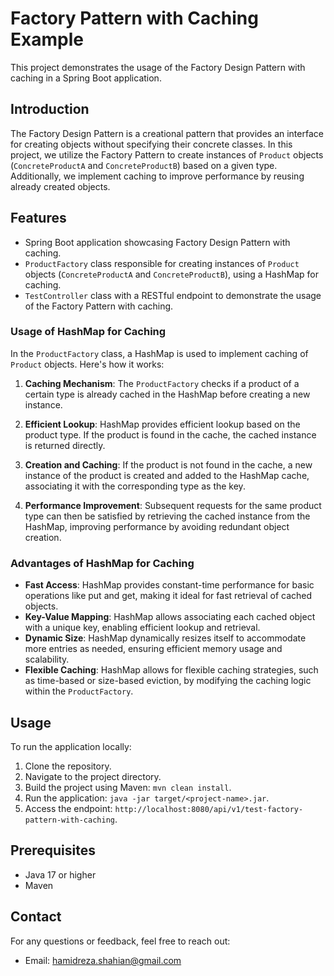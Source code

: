 # Factory Pattern with Caching Example

This project demonstrates the usage of the Factory Design Pattern with caching in a Spring Boot application.

## Introduction

The Factory Design Pattern is a creational pattern that provides an interface for creating objects without specifying their concrete classes. In this project, we utilize the Factory Pattern to create instances of `Product` objects (`ConcreteProductA` and `ConcreteProductB`) based on a given type. Additionally, we implement caching to improve performance by reusing already created objects.

## Features

- Spring Boot application showcasing Factory Design Pattern with caching.
- `ProductFactory` class responsible for creating instances of `Product` objects (`ConcreteProductA` and `ConcreteProductB`), using a HashMap for caching.
- `TestController` class with a RESTful endpoint to demonstrate the usage of the Factory Pattern with caching.
  
### Usage of HashMap for Caching

In the `ProductFactory` class, a HashMap is used to implement caching of `Product` objects. Here's how it works:

1. **Caching Mechanism**: The `ProductFactory` checks if a product of a certain type is already cached in the HashMap before creating a new instance.

2. **Efficient Lookup**: HashMap provides efficient lookup based on the product type. If the product is found in the cache, the cached instance is returned directly.

3. **Creation and Caching**: If the product is not found in the cache, a new instance of the product is created and added to the HashMap cache, associating it with the corresponding type as the key.

4. **Performance Improvement**: Subsequent requests for the same product type can then be satisfied by retrieving the cached instance from the HashMap, improving performance by avoiding redundant object creation.

### Advantages of HashMap for Caching

- **Fast Access**: HashMap provides constant-time performance for basic operations like put and get, making it ideal for fast retrieval of cached objects.
- **Key-Value Mapping**: HashMap allows associating each cached object with a unique key, enabling efficient lookup and retrieval.
- **Dynamic Size**: HashMap dynamically resizes itself to accommodate more entries as needed, ensuring efficient memory usage and scalability.
- **Flexible Caching**: HashMap allows for flexible caching strategies, such as time-based or size-based eviction, by modifying the caching logic within the `ProductFactory`.
<!-- - **Thread-Safety**: While HashMap itself is not thread-safe, it can be made thread-safe using synchronization or by using ConcurrentHashMap, which provides concurrent access to the map. -->

## Usage

To run the application locally:

1. Clone the repository.
2. Navigate to the project directory.
3. Build the project using Maven: `mvn clean install`.
4. Run the application: `java -jar target/<project-name>.jar`.
5. Access the endpoint: `http://localhost:8080/api/v1/test-factory-pattern-with-caching`.

## Prerequisites

- Java 17 or higher
- Maven
  
## Contact

For any questions or feedback, feel free to reach out:
- Email: hamidreza.shahian@gmail.com
 
